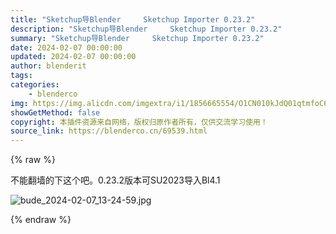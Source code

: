 ```yaml
---
title: "Sketchup导Blender     Sketchup Importer 0.23.2"
description: "Sketchup导Blender     Sketchup Importer 0.23.2"
summary: "Sketchup导Blender     Sketchup Importer 0.23.2"
date: 2024-02-07 00:00:00
updated: 2024-02-07 00:00:00
author: blenderit
tags: 
categories:
    - blenderco
img: https://img.alicdn.com/imgextra/i1/1856665554/O1CN010kJdQ01qtmfoC6a4i_!!1856665554.jpg
showGetMethod: false
copyright: 本插件资源来自网络，版权归原作者所有，仅供交流学习使用！
source_link: https://blenderco.cn/69539.html
---
```


{% raw %}
<p>不能翻墙的下这个吧。0.23.2版本可SU2023导入Bl4.1</p><p><img src="https://img.alicdn.com/imgextra/i1/1856665554/O1CN010kJdQ01qtmfoC6a4i_!!1856665554.jpg" alt="bude_2024-02-07_13-24-59.jpg"></p>
<div style="display: none">blenderco</div>
{% endraw %}